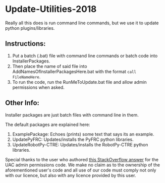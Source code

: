 # Update-Utilities-2018
Really all this does is run command line commands, but we use it to update python plugins/libraries.

## Instructions:
1. Put a batch (.bat) file with command line commands or batch code into InstallerPackages.
2. Then place the name of said file into AddNamesOfInstallerPackagesHere.bat with the format `call FileNameHere`.
3. To run the code, run the RunMeToUpdate.bat file and allow admin permissions when asked.

## Other Info:
Installer packages are just batch files with command line in them.

The default packages are explained here:
1. ExamplePackage: Echoes (prints) some text that says its an example.
2. UpdatePyFRC: Updates/installs the PyFRC python libraries.
3. UpdateRobotPy-CTRE: Updates/installs the RobotPy-CTRE python libraries.

Special thanks to the user who authored [this StackOverflow answer](https://stackoverflow.com/a/12264592) for the UAC admin permissions code. We make no claim as to the ownership of the aforementioned user's code and all use of our code must comply not only with our licence, but also with any licence provided by this user.
